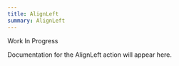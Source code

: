 ```yaml
---
title: AlignLeft
summary: AlignLeft
---
```


Work In Progress

Documentation for the AlignLeft action will appear here.